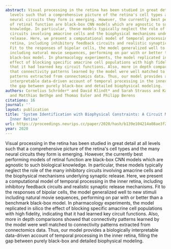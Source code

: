 ```yaml
---
abstract: Visual processing in the retina has been studied in great detail at all
  levels such that a comprehensive picture of the retina's cell types and the many
  neural circuits they form is emerging. However, the currently best performing models
  of retinal function are black-box CNN models which are agnostic to such biological
  knowledge. In particular, these models typically neglect the role of the many inhibitory
  circuits involving amacrine cells and the biophysical mechanisms underlying synaptic
  release. Here, we present a computational model of temporal processing in the inner
  retina, including inhibitory feedback circuits and realistic synaptic release mechanisms.
  Fit to the responses of bipolar cells, the model generalized well to new stimuli
  including natural movie sequences, performing on par with or better than a benchmark
  black-box model. In pharmacology experiments, the model replicated in silico the
  effect of blocking specific amacrine cell populations with high fidelity, indicating
  that it had learned key circuit functions. Also, more in depth comparisons showed
  that connectivity patterns learned by the model were well matched to connectivity
  patterns extracted from connectomics data. Thus, our model provides a biologically
  interpretable data-driven account of temporal processing in the inner retina, filling
  the gap between purely black-box and detailed biophysical modeling.
authors: Cornelius Schröder* and David Klindt* and Sarah Strauss and Katrin Franke
  and Matthias Bethge and Thomas Euler and Philipp Berens
citations: 16
journal: ''
layout: publication
title: 'System Identification with Biophysical Constraints: A Circuit Model of the
  Inner Retina'
url: https://proceedings.neurips.cc/paper/2020/hash/b139e104214a08ae3f2ebcce149cdf6e-Abstract.html
year: 2020
---
```


Visual processing in the retina has been studied in great detail at all levels such that a comprehensive picture of the retina's cell types and the many neural circuits they form is emerging. However, the currently best performing models of retinal function are black-box CNN models which are agnostic to such biological knowledge. In particular, these models typically neglect the role of the many inhibitory circuits involving amacrine cells and the biophysical mechanisms underlying synaptic release. Here, we present a computational model of temporal processing in the inner retina, including inhibitory feedback circuits and realistic synaptic release mechanisms. Fit to the responses of bipolar cells, the model generalized well to new stimuli including natural movie sequences, performing on par with or better than a benchmark black-box model. In pharmacology experiments, the model replicated in silico the effect of blocking specific amacrine cell populations with high fidelity, indicating that it had learned key circuit functions. Also, more in depth comparisons showed that connectivity patterns learned by the model were well matched to connectivity patterns extracted from connectomics data. Thus, our model provides a biologically interpretable data-driven account of temporal processing in the inner retina, filling the gap between purely black-box and detailed biophysical modeling.
